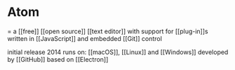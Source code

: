 # Atom
= a [[free]] [[open source]] [[text editor]] with support for [[plug-in]]s written in [[JavaScript]] and embedded [[Git]] control

initial release 2014
runs on: [[macOS]], [[Linux]] and [[Windows]]
developed by [[GitHub]]
based on [[Electron]]